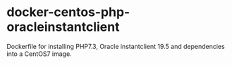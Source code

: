 # docker-centos-php-oracleinstantclient
Dockerfile for installing PHP7.3, Oracle instantclient 19.5 and dependencies into a CentOS7 image.
